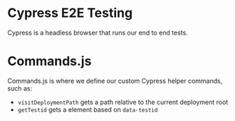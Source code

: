 # Cypress E2E Testing

Cypress is a headless browser that runs our end to end tests.

# Commands.js

Commands.js is where we define our custom Cypress helper commands, such as:

-   `visitDeploymentPath` gets a path relative to the current deployment root
-   `getTestid` gets a element based on `data-testid`
